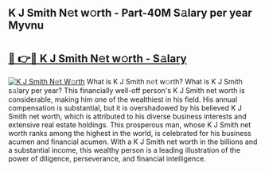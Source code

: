 ## K J Smith N𝚎t w𝚘rth - Part-40M S𝚊lary per year Myvnu

# <h2><a href="http://gc31xb.nevu.top/?p=K+J+Smith">🔗 👉🔴 K J Smith N𝚎t w𝚘rth - S𝚊lary</a></h2>

[![K J Smith N𝚎t W𝚘rth](https://i.imgur.com/Oavwk0R.jpeg)](http://gc31xb.nevu.top/?p=K+J+Smith)
What is K J Smith n𝚎t w𝚘rth? What is K J Smith s𝚊lary per year?
This financially well-off person's K J Smith net worth is considerable, making him one of the wealthiest in his field. His annual compensation is substantial, but it is overshadowed by his believed K J Smith net worth, which is attributed to his diverse business interests and extensive real estate holdings. This prosperous man, whose K J Smith net worth ranks among the highest in the world, is celebrated for his business acumen and financial acumen. With a K J Smith net worth in the billions and a substantial income, this wealthy person is a leading illustration of the power of diligence, perseverance, and financial intelligence.
